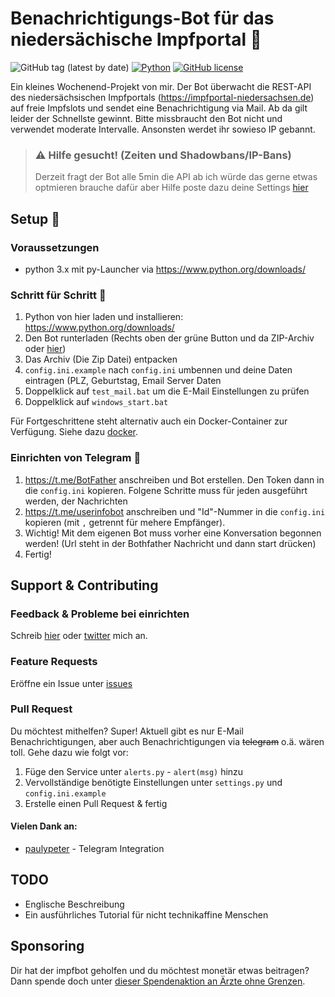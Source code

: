 # Benachrichtigungs-Bot für das niedersächische Impfportal 🐴

![GitHub tag (latest by date)](https://img.shields.io/github/v/tag/sibalzer/impfbot?label=version)
[![Python](https://img.shields.io/badge/Made%20with-Python%203.x-blue.svg?style=flat-square&logo=Python&logoColor=white)](https://www.python.org/)
[![GitHub license](https://img.shields.io/github/license/sibalzer/impfbot)](https://github.com/sibalzer/impfbot/blob/main/LICENSE)

Ein kleines Wochenend-Projekt von mir. Der Bot überwacht die REST-API des niedersächsischen Impfportals (https://impfportal-niedersachsen.de) auf freie Impfslots und sendet eine Benachrichtigung via Mail. Ab da gilt leider der Schnellste gewinnt. Bitte missbraucht den Bot nicht und verwendet moderate Intervalle. Ansonsten werdet ihr sowieso IP gebannt.

> ### ⚠ Hilfe gesucht! (Zeiten und Shadowbans/IP-Bans)
>
> Derzeit fragt der Bot alle 5min die API ab ich würde das gerne etwas optmieren brauche dafür aber Hilfe poste dazu deine Settings [hier](https://github.com/sibalzer/impfbot/issues/6)

## Setup 🤖

### Voraussetzungen

- python 3.x mit py-Launcher via https://www.python.org/downloads/

### Schritt für Schritt 📝

1. Python von hier laden und installieren: https://www.python.org/downloads/
2. Den Bot runterladen (Rechts oben der grüne Button und da ZIP-Archiv oder [hier](https://github.com/sibalzer/impfbot/archive/refs/heads/main.zip))
3. Das Archiv (Die Zip Datei) entpacken
4. `config.ini.example` nach `config.ini` umbennen und deine Daten eintragen (PLZ, Geburtstag, Email Server Daten
5. Doppelklick auf `test_mail.bat` um die E-Mail Einstellungen zu prüfen
6. Doppelklick auf `windows_start.bat`

Für Fortgeschrittene steht alternativ auch ein Docker-Container zur Verfügung. Siehe dazu [docker](https://github.com/sibalzer/impfbot/tree/main/docker).

### Einrichten von Telegram 📣

1. https://t.me/BotFather anschreiben und Bot erstellen. Den Token dann in die `config.ini` kopieren.
Folgene Schritte muss für jeden ausgeführt werden, der Nachrichten
2. https://t.me/userinfobot anschreiben und "Id"-Nummer in die `config.ini` kopieren (mit `,` getrennt für mehere Empfänger).
3. Wichtig! Mit dem eigenen Bot muss vorher eine Konversation begonnen werden! (Url steht in der Bothfather Nachricht und dann start drücken)
4. Fertig!

## Support & Contributing

### Feedback & Probleme bei einrichten

Schreib [hier](https://github.com/sibalzer/impfbot/issues/5) oder [twitter](https://twitter.com/datearl) mich an.

### Feature Requests

Eröffne ein Issue unter [issues](https://github.com/sibalzer/impfbot/issues/new/choose)

### Pull Request

Du möchtest mithelfen? Super! Aktuell gibt es nur E-Mail Benachrichtigungen, aber auch Benachrichtigungen via ~~telegram~~ o.ä. wären toll. Gehe dazu wie folgt vor:

1. Füge den Service unter `alerts.py` - `alert(msg)` hinzu
2. Vervollständige benötigte Einstellungen unter `settings.py` und `config.ini.example`
3. Erstelle einen Pull Request & fertig

#### Vielen Dank an:

- [paulypeter](https://github.com/paulypeter) - Telegram Integration

## TODO

- Englische Beschreibung
- Ein ausführliches Tutorial für nicht technikaffine Menschen

## Sponsoring

Dir hat der impfbot geholfen und du möchtest monetär etwas beitragen? Dann spende doch unter [dieser Spendenaktion an Ärzte ohne Grenzen](https://www.aerzte-ohne-grenzen.de/spenden-sammeln?cfd=z1suz).
